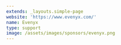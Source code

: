 ```yaml
---
extends: _layouts.simple-page
website: 'https://www.evenyx.com/'
name: Evenyx
type: support
image: /assets/images/sponsors/evenyx.png
---
```



